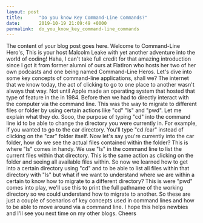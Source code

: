 ```yaml
---
layout: post
title:      "Do you know Key Command-Line Commands?"
date:       2019-10-19 21:09:49 +0000
permalink:  do_you_know_key_command-line_commands
---
```



The content of your blog post goes here.	Welcome to Command-Line Hero's, This is your host Malcolm Leake with yet another adventure into the world of coding! Haha, I can't take full credit for that amazing introduction since I got it from former alumni of ours at FlatIron who hosts her two of her own podcasts and one being named Command-Line Heros.
	Let's dive into some key concepts of command-line applications, shall we? The internet that we know today, the act of clicking to go to one place to another wasn't always that way. Not until Apple made an operating system that hosted that type of feature in the in 1984. 
	Before then we had to directly interact with the computer via the command line. This was the way to migrate to different files or folder by using certain actions like  "cd" "ls" and "pwd". Let me explain what they do.
	Sooo, the purpose of typing "cd" into the command line id to be able to change the directory you were currently in. For example, if you wanted to go to the car directory. You'll type "cd /car" instead of clicking on the "car" folder itself.
	Now let's say you're currently into the car folder, how do we see the actual files contained within the folder? This is where "ls" comes in handy. We use "ls" in the command line to list the current files within that directory. This is the same action as clicking on the folder and seeing all available files within.
	So now we learned how to get into a certain directory using "cd" and to be able to list all files within that directory with "ls" but what if we want to understand where we are within a certain to know how to migrate to a different directory? This is were "pwd" comes into play, we'll use this to print the full pathname of the working directory so we could understand how to migrate to another.
	So these are just a  couple of scenarios of key concepts used in command lines and how to be able to move around via a command line. I hope this helps newbies and I'll see you next time on my other blogs.
Cheers
